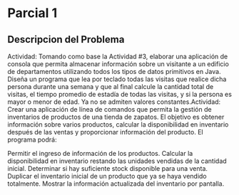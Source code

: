 # Parcial 1

## Descripcion del Problema
Actividad: Tomando como base la Actividad #3, elaborar una aplicación de consola que permita almacenar información sobre un visitante a un edificio de departamentos utilizando todos los tipos de datos primitivos en Java. Diseña un programa que lea por teclado todas las visitas que realice dicha persona durante una semana y que al final calcule la cantidad total de visitas, el tiempo promedio de estadía de todas las visitas, y si la persona es mayor o menor de edad. Ya no se admiten valores constantes.Actividad: Crear una aplicación de línea de comandos que permita la gestión de inventarios de productos de una tienda de zapatos. El objetivo es obtener información sobre varios productos, calcular la disponibilidad en inventario después de las ventas y proporcionar información del producto. El programa podrá:

Permitir el ingreso de información de los productos.
Calcular la disponibilidad en inventario restando las unidades vendidas de la cantidad inicial.
Determinar si hay suficiente stock disponible para una venta.
Duplicar el inventario inicial de un producto que ya se haya vendido totalmente.
Mostrar la información actualizada del inventario por pantalla.